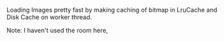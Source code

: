 Loading Images pretty fast by making caching of bitmap in LruCache and Disk Cache on worker thread.

Note: I haven't used the room here,

